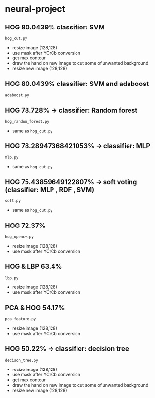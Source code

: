 # neural-project

## HOG 80.0439% classifier: SVM
`hog_cut.py`
- resize image (128,128)
- use mask after YCrCb conversion
- get max contour 
- draw the hand on new image to cut some of unwanted background
- resize new image (128,128)

## HOG 80.0439% classifier: SVM and adaboost
`adaboost.py`

## HOG 78.728% -> classifier: Random forest
`hog_random_forest.py`
- same as `hog_cut.py` 

## HOG 78.28947368421053% -> classifier: MLP
`mlp.py`
- same as `hog_cut.py` 
## HOG 75.43859649122807% -> soft voting (classifier: MLP , RDF , SVM)
`soft.py`
- same as `hog_cut.py` 
## HOG 72.37%
`hog_opencv.py`
- resize image (128,128)
- use mask after YCrCb conversion

## HOG & LBP 63.4%
`lbp.py`
- resize image (128,128)
- use mask after YCrCb conversion

## PCA & HOG 54.17%
`pca_feature.py`
- resize image (128,128)
- use mask after YCrCb conversion

## HOG  50.22% -> classifier: decision tree
`decison_tree.py`
- resize image (128,128)
- use mask after YCrCb conversion
- get max contour 
- draw the hand on new image to cut some of unwanted background
- resize new image (128,128)
